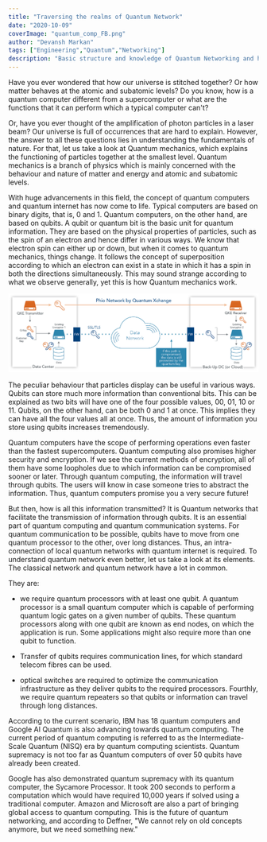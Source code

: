 ```yaml
---
title: "Traversing the realms of Quantum Network"
date: "2020-10-09"
coverImage: "quantum_comp_FB.png"
author: "Devansh Markan"
tags: ["Engineering","Quantum","Networking"]
description: "Basic structure and knowledge of Quantum Networking and how it can change the field of technology"
---
```


Have you ever wondered that how our universe is stitched together? Or how matter behaves at the atomic and subatomic levels? Do you know, how is a quantum computer different from a supercomputer or what are the functions that it can perform which a typical computer can't? 

Or, have you ever thought of the amplification of photon particles in a laser beam? Our universe is full of occurrences that are hard to explain. However, the answer to all these questions lies in understanding the fundamentals of nature. For that, let us take a look at Quantum mechanics, which explains the functioning of particles together at the smallest level. Quantum mechanics is a branch of physics which is mainly concerned with the behaviour and nature of matter and energy and atomic and subatomic levels. 

With huge advancements in this field, the concept of quantum computers and quantum internet has now come to life. Typical computers are based on binary digits, that is, 0 and 1. Quantum computers, on the other hand, are based on qubits. A qubit or quantum bit is the basic unit for quantum information. They are based on the physical properties of particles, such as the spin of an electron and hence differ in various ways. We know that electron spin can either up or down, but when it comes to quantum mechanics, things change. It follows the concept of superposition according to which an electron can exist in a state in which it has a spin in both the directions simultaneously. This may sound strange according to what we observe generally, yet this is how Quantum mechanics work. 

![Quantum ](Phio-Network-by-Quantum-Xchange-1.jpg)

The peculiar behaviour that particles display can be useful in various ways. Qubits can store much more information than conventional bits. This can be explained as two bits will have one of the four possible values, 00, 01, 10 or 11. Qubits, on the other hand, can be both 0 and 1 at once. This implies they can have all the four values all at once.
Thus, the amount of information you store using qubits increases tremendously. 

Quantum computers have the scope of performing operations even faster than the fastest supercomputers. Quantum computing also promises higher security and encryption. If we see the current methods of encryption, all of them have some loopholes due to which information can be compromised sooner or later. Through quantum computing, the information will travel through qubits. The users will know in case someone tries to abstract the information. Thus, quantum computers promise you a very secure future!

But then, how is all this information transmitted? It is Quantum networks that facilitate the transmission of information through qubits. It is an essential part of quantum computing and quantum communication systems. For quantum communication to be possible, qubits have to move from one quantum processor to the other, over long distances. Thus, an
intra-connection of local quantum networks with quantum internet is required. To understand quantum network even better, let us take a look at its elements. The classical network and quantum network have a lot in common. 

They are:

 - we require quantum processors with at least one qubit. A quantum processor is a small quantum computer which is capable of performing quantum logic gates on a given number of qubits. These quantum processors along with one qubit are known as end nodes, on which the application is run. Some applications might also require more than one qubit to function. 

 - Transfer of qubits requires communication lines, for which standard telecom fibres can be used.

- optical switches are required to optimize the communication infrastructure as they deliver qubits to the required processors. Fourthly, we require quantum repeaters so that qubits or information can travel through long distances. 

According to the current scenario, IBM has 18 quantum computers and Google AI Quantum is also advancing towards quantum computing. The current period of quantum computing is referred to as the Intermediate-Scale Quantum (NISQ) era by quantum computing scientists. Quantum supremacy is not too far as Quantum computers of over 50 qubits have already been created. 

Google has also demonstrated quantum supremacy with its quantum computer, the Sycamore Processor. It took 200 seconds to perform a computation which would have required 10,000 years if solved using a traditional computer. Amazon and Microsoft are also a part of bringing global access to quantum computing. This is the future of quantum networking, and according to Deffner, "We cannot rely on old concepts anymore, but we need something new."
